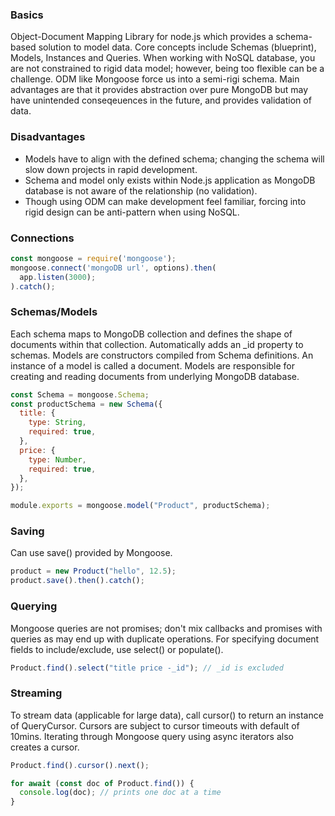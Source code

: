 ### Basics

Object-Document Mapping Library for node.js which provides a schema-based solution to model data. Core concepts include Schemas (blueprint), Models, Instances and Queries. When working with NoSQL database, you are not constrained to rigid data model; however, being too flexible can be a challenge. ODM like Mongoose force us into a semi-rigi schema. Main advantages are that it provides abstraction over pure MongoDB but may have unintended conseqeuences in the future, and provides validation of data.

### Disadvantages

- Models have to align with the defined schema; changing the schema will slow down projects in rapid development.
- Schema and model only exists within Node.js application as MongoDB database is not aware of the relationship (no validation).
- Though using ODM can make development feel familiar, forcing into rigid design can be anti-pattern when using NoSQL.

### Connections

```javascript
const mongoose = require('mongoose');
mongoose.connect('mongoDB url', options).then(
  app.listen(3000);
).catch();
```

### Schemas/Models

Each schema maps to MongoDB collection and defines the shape of documents within that collection. Automatically adds an \_id property to schemas. Models are constructors compiled from Schema definitions. An instance of a model is called a document. Models are responsible for creating and reading documents from underlying MongoDB database.

```javascript
const Schema = mongoose.Schema;
const productSchema = new Schema({
  title: {
    type: String,
    required: true,
  },
  price: {
    type: Number,
    required: true,
  },
});

module.exports = mongoose.model("Product", productSchema);
```

### Saving

Can use save() provided by Mongoose.

```javascript
product = new Product("hello", 12.5);
product.save().then().catch();
```

### Querying

Mongoose queries are not promises; don't mix callbacks and promises with queries as may end up with duplicate operations. For specifying document fields to include/exclude, use select() or populate().

```javascript
Product.find().select("title price -_id"); // _id is excluded
```

### Streaming

To stream data (applicable for large data), call cursor() to return an instance of QueryCursor. Cursors are subject to cursor timeouts with default of 10mins. Iterating through Mongoose query using async iterators also creates a cursor.

```javascript
Product.find().cursor().next();

for await (const doc of Product.find()) {
  console.log(doc); // prints one doc at a time
}
```
